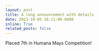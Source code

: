 ```yaml
---
layout: post
title: A long announcement with details
date: 2023-10-05 16:11:00-0400
inline: True
related_posts: false
---
```


<i class="fa-solid fa-trophy"></i> Placed 7th in Humana Mays Competition! 